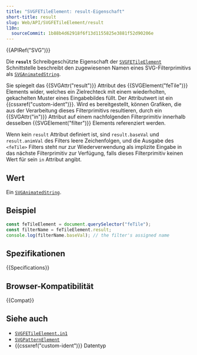 ```yaml
---
title: "SVGFETileElement: result-Eigenschaft"
short-title: result
slug: Web/API/SVGFETileElement/result
l10n:
  sourceCommit: 1b88b4d62918f6f13d1155825e3881f52d90206e
---
```


{{APIRef("SVG")}}

Die **`result`** Schreibgeschützte Eigenschaft der [`SVGFETileElement`](/de/docs/Web/API/SVGFETileElement) Schnittstelle beschreibt den zugewiesenen Namen eines SVG-Filterprimitivs als [`SVGAnimatedString`](/de/docs/Web/API/SVGAnimatedString).

Sie spiegelt das {{SVGAttr("result")}} Attribut des {{SVGElement("feTile")}} Elements wider, welches ein Zielrechteck mit einem wiederholten, gekachelten Muster eines Eingabebildes füllt. Der Attributwert ist ein {{cssxref("custom-ident")}}. Wird es bereitgestellt, können Grafiken, die aus der Verarbeitung dieses Filterprimitivs resultieren, durch ein {{SVGAttr("in")}} Attribut auf einem nachfolgenden Filterprimitiv innerhalb desselben {{SVGElement("filter")}} Elements referenziert werden.

Wenn kein `result` Attribut definiert ist, sind `result.baseVal` und `result.animVal` des Filters leere Zeichenfolgen, und die Ausgabe des `<feTile>` Filters steht nur zur Wiederverwendung als implizite Eingabe in das nächste Filterprimitiv zur Verfügung, falls dieses Filterprimitiv keinen Wert für sein `in` Attribut angibt.

## Wert

Ein [`SVGAnimatedString`](/de/docs/Web/API/SVGAnimatedString).

## Beispiel

```js
const feTileElement = document.querySelector("feTile");
const filterName = feTileElement.result;
console.log(filterName.baseVal); // the filter's assigned name
```

## Spezifikationen

{{Specifications}}

## Browser-Kompatibilität

{{Compat}}

## Siehe auch

- [`SVGFETileElement.in1`](/de/docs/Web/API/SVGFETileElement/in1)
- [`SVGPatternElement`](/de/docs/Web/API/SVGPatternElement)
- {{cssxref("custom-ident")}} Datentyp
